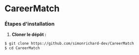 # CareerMatch

### Étapes d'installation

1. **Cloner le dépôt :**
```bash
$ git clone https://github.com/simonrichard-dev/CareerMatch
$ cd CareerMatch
```